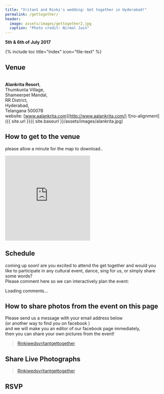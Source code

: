 ```yaml
---
title: "Vritant and Rinki's wedding: Get together in Hyderabad!"
permalink: /gettogether/
header:
  image: assets/images/gettogether2.jpg
  caption: "Photo credit: Nirmal Jain"
---
```

**5th & 6th of July 2017**

{% include toc title="Index" icon="file-text" %}

## Venue
<br>**Alankrita Resort**,
<br>Thumkunta Village,
<br>Shameerpet Mandal,
<br>RR District,
<br>Hyderabad,
<br>Telangana 500078
<br>website: [www.aalankrita.com](http://www.aalankrita.com/)
![no-alignment]({{ site.url }}{{ site.baseurl }}/assets/images/alankrita.jpg)


## How to get to the venue
please allow a minute for the map to download..
<iframe src="https://www.google.com/maps/embed?pb=!1m18!1m12!1m3!1d121716.44818848904!2d78.48711951927397!3d17.572365678326538!2m3!1f0!2f0!3f0!3m2!1i1024!2i768!4f13.1!3m3!1m2!1s0x3bcb847d7e205b39%3A0x1a77c6ffc3f76e95!2sAalankrita+Resort+And+Spa!5e0!3m2!1sen!2sin!4v1495566570359" width="275" height="275" frameborder="0" style="border:0" allowfullscreen></iframe>


## Schedule
coming up soon! are you excited to attend the get together and would you like to participate in any cultural event, dance, sing for us, or simply share some words?
<br> Please comment here so we can interactively plan the event:
<div class="fb-comments"
  data-href="http://rinkiweds.vritant.com/gettogether/"
  data-width="500"
  data-numposts="5">
  Loading comments...
</div>


## How to share photos from the event on this page
Please send us a message with your email address below
<br> (or another way to find you on facebook )
<br> and we will make you an editor of our facebook page immediately,
<br> then you can share your own pictures from the event!
<div class="fb-page"
  data-href="https://www.facebook.com/Rinkiwedsvritantgettogether-143640362846231/"
  data-tabs="messages"
  data-width="500"
  data-height="300"
  data-small-header="true"
  data-adapt-container-width="true"
  data-hide-cover="true"
  data-show-facepile="false">
    <blockquote
      cite="https://www.facebook.com/Rinkiwedsvritantgettogether-143640362846231/"
      class="fb-xfbml-parse-ignore">
        <a href="https://www.facebook.com/Rinkiwedsvritantgettogether-143640362846231/">
          Rinkiwedsvritantgettogether</a>
    </blockquote>
</div>


## Share Live Photographs
<div class="fb-page"
  data-href="https://www.facebook.com/Rinkiwedsvritantgettogether-143640362846231/" 
  data-tabs="timeline" 
  data-width="500" 
  data-height="1500" 
  data-small-header="false" 
  data-adapt-container-width="true" 
  data-hide-cover="false" 
  data-show-facepile="true">
    <blockquote
      cite="https://www.facebook.com/Rinkiwedsvritantgettogether-143640362846231/" 
      class="fb-xfbml-parse-ignore">
        <a href="https://www.facebook.com/Rinkiwedsvritantgettogether-143640362846231/">
          Rinkiwedsvritantgettogether</a>
    </blockquote>
</div>

## RSVP
